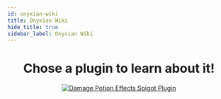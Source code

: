 ```yaml
---
id: onyxian-wiki
title: Onyxian Wiki
hide_title: true
sidebar_label: Onyxian Wiki
---
```


# <center>Chose a plugin to learn about it!</center>

<div class="text--center">
<center><a href='./DamagePotionEffects/home'>
<img src="https://dl.dropbox.com/s/yuu42ooixgfudt2/DamagePotionEffects.png?" alt="Damage Potion Effects Spigot Plugin"/>
</a></center>
</div>

<!-- https://docusaurus.io/docs/api/plugins/@docusaurus/plugin-content-docs#markdown-frontmatter -->
<!-- https://www.spigotmc.org/resources/send-console-message.88466/ -->
